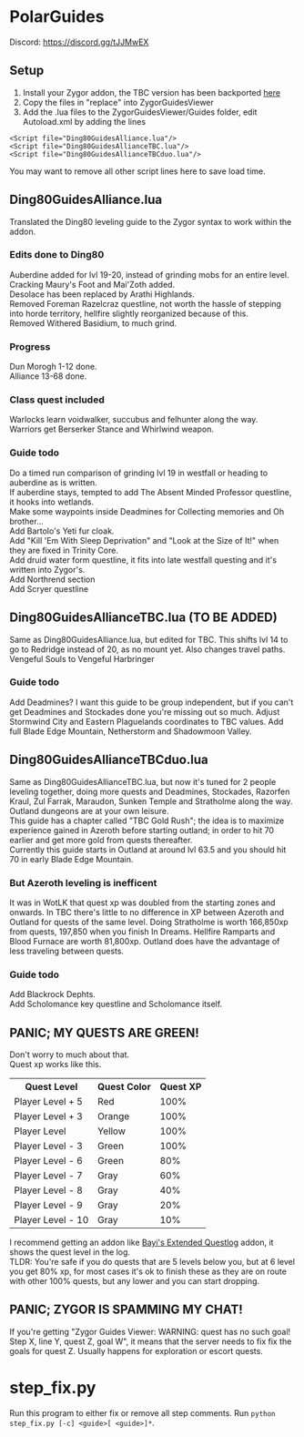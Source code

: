 # PolarGuides
Discord: https://discord.gg/tJJMwEX

## Setup
1. Install your Zygor addon, the TBC version has been backported [here](https://www.reddit.com/r/wowservers/comments/6c9b2z/335_wrath_zygor_downgrade_to_243/)  
2. Copy the files in "replace<expansion>" into ZygorGuidesViewer  
3. Add the .lua files to the ZygorGuidesViewer/Guides folder, edit Autoload.xml by adding the lines
```
<Script file="Ding80GuidesAlliance.lua"/>
<Script file="Ding80GuidesAllianceTBC.lua"/>
<Script file="Ding80GuidesAllianceTBCduo.lua"/>
```
You may want to remove all other script lines here to save load time.


## Ding80GuidesAlliance.lua
Translated the Ding80 leveling guide to the Zygor syntax to work within the addon.  

### Edits done to Ding80
Auberdine added for lvl 19-20, instead of grinding mobs for an entire level.  
Cracking Maury's Foot and Mai'Zoth added.  
Desolace has been replaced by Arathi Highlands.  
Removed Foreman Razelcraz questline, not worth the hassle of stepping into horde territory, hellfire slightly reorganized because of this.  
Removed Withered Basidium, to much grind.  

### Progress
Dun Morogh 1-12 done.  
Alliance 13-68 done.  

### Class quest included
Warlocks learn voidwalker, succubus and felhunter along the way.  
Warriors get Berserker Stance and Whirlwind weapon.  

### Guide todo
Do a timed run comparison of grinding lvl 19 in westfall or heading to auberdine as is written.  
If auberdine stays, tempted to add The Absent Minded Professor questline, it hooks into wetlands.  
Make some waypoints inside Deadmines for Collecting memories and Oh brother...  
Add Bartolo's Yeti fur cloak.  
Add "Kill 'Em With Sleep Deprivation" and "Look at the Size of It!" when they are fixed in Trinity Core.  
Add druid water form questline, it fits into late westfall questing and it's written into Zygor's.  
Add Northrend section  
Add Scryer questline

## Ding80GuidesAllianceTBC.lua (TO BE ADDED)
Same as Ding80GuidesAlliance.lua, but edited for TBC. This shifts lvl 14 to go to Redridge instead of 20, as no mount yet.
Also changes travel paths.
Vengeful Souls to Vengeful Harbringer

### Guide todo
Add Deadmines? I want this guide to be group independent, but if you can't get Deadmines and Stockades done you're missing out so much.
Adjust Stormwind City and Eastern Plaguelands coordinates to TBC values.
Add full Blade Edge Mountain, Netherstorm and Shadowmoon Valley.

## Ding80GuidesAllianceTBCduo.lua
Same as Ding80GuidesAllianceTBC.lua, but now it's tuned for 2 people leveling together, doing more quests and Deadmines, Stockades, Razorfen Kraul, Zul Farrak, Maraudon, Sunken Temple and Stratholme along the way. Outland dungeons are at your own leisure.  
This guide has a chapter called "TBC Gold Rush"; the idea is to maximize experience gained in Azeroth before starting outland; in order to hit 70 earlier and get more gold from quests thereafter.  
Currently this guide starts in Outland at around lvl 63.5 and you should hit 70 in early Blade Edge Mountain.  

### But Azeroth leveling is inefficent
It was in WotLK that quest xp was doubled from the starting zones and onwards. In TBC there's little to no difference in XP between Azeroth and Outland for quests of the same level.
Doing Stratholme is worth 166,850xp from quests, 197,850 when you finish In Dreams. Hellfire Ramparts and Blood Furnace are worth 81,800xp.
Outland does have the advantage of less traveling between quests.

### Guide todo
Add Blackrock Dephts.  
Add Scholomance key questline and Scholomance itself.

## PANIC; MY QUESTS ARE GREEN!
Don't worry to much about that.  
Quest xp works like this.
<table>
	<tr>
		<th>Quest Level</th>
		<th>Quest Color</th>
		<th>Quest XP</th>
	</tr>
	<tr>
		<td>Player Level + 5</td>
		<td>Red</td>
		<td>100%</td>
	</tr>
	<tr>
		<td>Player Level + 3</th>
		<td>Orange</td>
		<td>100%</th>
	</tr>
	<tr>
		<td>Player Level</th>
		<td>Yellow</td>
		<td>100%</th>
	</tr>
	<tr>
		<td>Player Level - 3</th>
		<td>Green</td>
		<td>100%</th>
	</tr>
	<tr>
		<td>Player Level - 6</th>
		<td>Green</td>
		<td>80%</th>
	</tr>
	<tr>
		<td>Player Level - 7</th>
		<td>Gray</td>
		<td>60%</th>
	</tr>
	<tr>
		<td>Player Level - 8</th>
		<td>Gray</td>
		<td>40%</th>
	</tr>
	<tr>
		<td>Player Level - 9</th>
		<td>Gray</td>
		<td>20%</th>
	</tr>
	<tr>
		<td>Player Level - 10</th>
		<td>Gray</td>
		<td>10%</th>
	</tr>
</table>

I recommend getting an addon like  [Bayi's Extended Questlog](https://www.wowace.com/projects/bayis-extended-questlog) addon, it shows the quest level in the log.  
TLDR: You're safe if you do quests that are 5 levels below you, but at 6 level you get 80% xp, for most cases it's ok to finish these as they are on route with other 100% quests, but any lower and you can start dropping.

## PANIC; ZYGOR IS SPAMMING MY CHAT!
If you're getting "Zygor Guides Viewer: WARNING: quest has no such goal! Step X, line Y, quest Z, goal W", it means that the server needs to fix fix the goals for quest Z. Usually happens for exploration or escort quests.

# step_fix.py
Run this program to either fix or remove all step comments.
Run `python step_fix.py [-c] <guide>[ <guide>]*`.